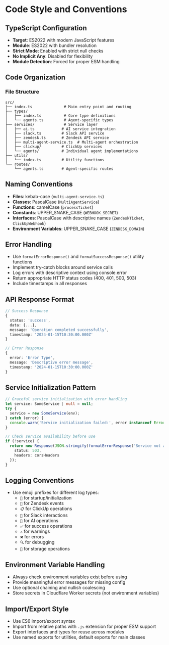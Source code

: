 # Code Style and Conventions

## TypeScript Configuration
- **Target**: ES2022 with modern JavaScript features
- **Module**: ES2022 with bundler resolution
- **Strict Mode**: Enabled with strict null checks
- **No Implicit Any**: Disabled for flexibility
- **Module Detection**: Forced for proper ESM handling

## Code Organization
### File Structure
```
src/
├── index.ts              # Main entry point and routing
├── types/
│   ├── index.ts          # Core type definitions
│   └── agents.ts         # Agent-specific types
├── services/             # Service layer
│   ├── ai.ts            # AI service integration
│   ├── slack.ts         # Slack API service
│   ├── zendesk.ts       # Zendesk API service
│   ├── multi-agent-service.ts  # Multi-agent orchestration
│   ├── clickup/         # ClickUp services
│   └── agents/          # Individual agent implementations
├── utils/
│   └── index.ts         # Utility functions
└── routes/
    └── agents.ts        # Agent-specific routes
```

## Naming Conventions
- **Files**: kebab-case (`multi-agent-service.ts`)
- **Classes**: PascalCase (`MultiAgentService`)
- **Functions**: camelCase (`processTicket`)
- **Constants**: UPPER_SNAKE_CASE (`WEBHOOK_SECRET`)
- **Interfaces**: PascalCase with descriptive names (`ZendeskTicket`, `ClickUpWebhook`)
- **Environment Variables**: UPPER_SNAKE_CASE (`ZENDESK_DOMAIN`)

## Error Handling
- Use `formatErrorResponse()` and `formatSuccessResponse()` utility functions
- Implement try-catch blocks around service calls
- Log errors with descriptive context using console.error
- Return appropriate HTTP status codes (400, 401, 500, 503)
- Include timestamps in all responses

## API Response Format
```typescript
// Success Response
{
  status: 'success',
  data: {...},
  message: 'Operation completed successfully',
  timestamp: '2024-01-15T10:30:00.000Z'
}

// Error Response
{
  error: 'Error Type',
  message: 'Descriptive error message',
  timestamp: '2024-01-15T10:30:00.000Z'
}
```

## Service Initialization Pattern
```typescript
// Graceful service initialization with error handling
let service: SomeService | null = null;
try {
  service = new SomeService(env);
} catch (error) {
  console.warn('Service initialization failed:', error instanceof Error ? error.message : 'Unknown error');
}

// Check service availability before use
if (!service) {
  return new Response(JSON.stringify(formatErrorResponse('Service not available')), {
    status: 503,
    headers: corsHeaders
  });
}
```

## Logging Conventions
- Use emoji prefixes for different log types:
  - `🚀` for startup/initialization
  - `📧` for Zendesk events
  - `📋` for ClickUp operations
  - `💬` for Slack interactions
  - `🤖` for AI operations
  - `✅` for success operations
  - `⚠️` for warnings
  - `❌` for errors
  - `🔍` for debugging
  - `💾` for storage operations

## Environment Variable Handling
- Always check environment variables exist before using
- Provide meaningful error messages for missing config
- Use optional chaining and nullish coalescing
- Store secrets in Cloudflare Worker secrets (not environment variables)

## Import/Export Style
- Use ES6 import/export syntax
- Import from relative paths with `.js` extension for proper ESM support
- Export interfaces and types for reuse across modules
- Use named exports for utilities, default exports for main classes
